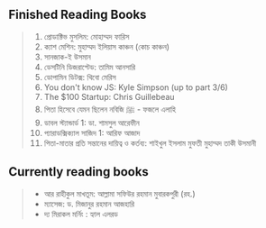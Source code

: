 ## Finished Reading Books

> 1. প্রোডাক্টিভ মুসলিম: মোহাম্মদ ফারিস
> 2. ক্যাশ মেশিন: মুহাম্মদ ইলিয়াস কাঞ্চন (কোচ কাঞ্চন)
> 3. সানজাক-ই উসমান
> 4. ডেসটিনি ডিজরাপ্টেড: তামিম আনসারি
> 5. ডোপামিন ডিটক্স: থিবো মেরিস
> 6. You don't know JS: Kyle Simpson (up to part 3/6)
> 7. The $100 Startup: Chris Guillebeau
> 8. পিতা হিসেবে যেমন ছিলেন নবিজি ﷺ - ফজলে এলাহি
> 9. ডাবল স্ট্যান্ডার্ড 1: ডা. শামসুল আরেফীন
> 10. প্যারাডক্সিক্যাল সাজিদ 1: আরিফ আজাদ
> 11. পিতা-মাতার প্রতি সন্তানের দায়িত্ব ও কর্তব্য: শাইখুল ইসলাম মুফতী মুহাম্মদ তাকী উসমানী

## Currently reading books

> - আর রাহীকুল মাখতূম: আল্লামা সফিউর রহমান মুবারকপুরী (রহ.)
> - ম্যাসেজ: ড. মিজানুর রহমান আজহারি
> - দ্য মিরাকল মর্নিং : হ্যাল এলরড
